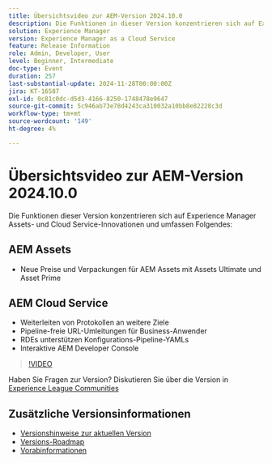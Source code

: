 ```yaml
---
title: Übersichtsvideo zur AEM-Version 2024.10.0
description: Die Funktionen in dieser Version konzentrieren sich auf Experience Manager Assets- und Cloud Service-Innovationen und umfassen Folgendes:AEM Assets Neue Preise und Verpackungen für AEM Assets mit Assets Ultimate und Asset PrimeAEM Cloud Service Weiterleiten von Protokollen an mehr Ziele Pipeline-freie URL-Umleitungen für Business-Anwender ​ RDEs unterstützen Konfigurations-Pipeline-YAMLs​ Interaktive AEM Developer Console
solution: Experience Manager
version: Experience Manager as a Cloud Service
feature: Release Information
role: Admin, Developer, User
level: Beginner, Intermediate
doc-type: Event
duration: 257
last-substantial-update: 2024-11-28T00:00:00Z
jira: KT-16587
exl-id: 0c81c0dc-d5d3-4166-8250-1748478e9647
source-git-commit: 5c946ab73e78d4243ca310032a10bb8e82228c3d
workflow-type: tm+mt
source-wordcount: '149'
ht-degree: 4%

---
```


# Übersichtsvideo zur AEM-Version 2024.10.0

Die Funktionen dieser Version konzentrieren sich auf Experience Manager Assets- und Cloud Service-Innovationen und umfassen Folgendes:

## AEM Assets

* Neue Preise und Verpackungen für AEM Assets mit Assets Ultimate und Asset Prime

## AEM Cloud Service

* Weiterleiten von Protokollen an weitere Ziele
* Pipeline-freie URL-Umleitungen für Business-Anwender &#x200B;
* RDEs unterstützen Konfigurations-Pipeline-YAMLs&#x200B;
* Interaktive AEM Developer Console

>[!VIDEO](https://video.tv.adobe.com/v/3440501/?learn=on&enablevpops)

Haben Sie Fragen zur Version?  Diskutieren Sie über die Version in [Experience League Communities](https://adobe.ly/3ZgKGmh)

## Zusätzliche Versionsinformationen

* [Versionshinweise zur aktuellen Version](https://experienceleague.adobe.com/docs/experience-manager-cloud-service/content/release-notes/home.html?lang=de)
* [Versions-Roadmap](https://experienceleague.adobe.com/docs/experience-manager-release-information/aem-release-updates/update-releases-roadmap.html?lang=de)
* [Vorabinformationen](https://experienceleague.adobe.com/docs/experience-manager-cloud-service/content/release-notes/prerelease.html?lang=de)
